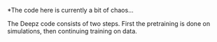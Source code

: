 *The code here is currently a bit of chaos...

The Deepz code consists of two steps. First the pretraining is done
on simulations, then continuing training on data. 
